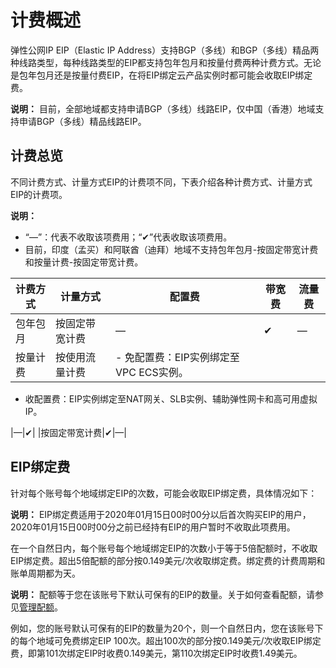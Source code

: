 # 计费概述

弹性公网IP EIP（Elastic IP Address）支持BGP（多线）和BGP（多线）精品两种线路类型，每种线路类型的EIP都支持包年包月和按量付费两种计费方式。无论是包年包月还是按量付费EIP，在将EIP绑定云产品实例时都可能会收取EIP绑定费。

**说明：** 目前，全部地域都支持申请BGP（多线）线路EIP，仅中国（香港）地域支持申请BGP（多线）精品线路EIP。

## 计费总览

不同计费方式、计量方式EIP的计费项不同，下表介绍各种计费方式、计量方式EIP的计费项。

**说明：**

-   “—”：代表不收取该项费用；“✔”代表收取该项费用。
-   目前，印度（孟买）和阿联酋（迪拜）地域不支持包年包月-按固定带宽计费和按量计费-按固定带宽计费。

|计费方式|计量方式|配置费|带宽费|流量费|
|----|----|---|---|---|
|包年包月|按固定带宽计费|—|✔|—|
|按量计费|按使用流量计费|-   免配置费：EIP实例绑定至VPC ECS实例。
-   收配置费：EIP实例绑定至NAT网关、SLB实例、辅助弹性网卡和高可用虚拟IP。

|—|✔|
|按固定带宽计费|✔|—|

## EIP绑定费

针对每个账号每个地域绑定EIP的次数，可能会收取EIP绑定费，具体情况如下：

**说明：** EIP绑定费适用于2020年01月15日00时00分以后首次购买EIP的用户，2020年01月15日00时00分之前已经持有EIP的用户暂时不收取此项费用。

在一个自然日内，每个账号每个地域绑定EIP的次数小于等于5倍配额时，不收取EIP绑定费。超出5倍配额的部分按0.149美元/次收取绑定费。绑定费的计费周期和账单周期都为天。

**说明：** 配额等于您在该账号下默认可保有的EIP的数量。关于如何查看配额，请参见[管理配额](/intl.zh-CN/用户指南/管理配额.md)。

例如，您的账号默认可保有的EIP的数量为20个，则一个自然日内，您在该账号下的每个地域可免费绑定EIP 100次。超出100次的部分按0.149美元/次收取EIP绑定费，即第101次绑定EIP时收费0.149美元，第110次绑定EIP时收费1.49美元。

